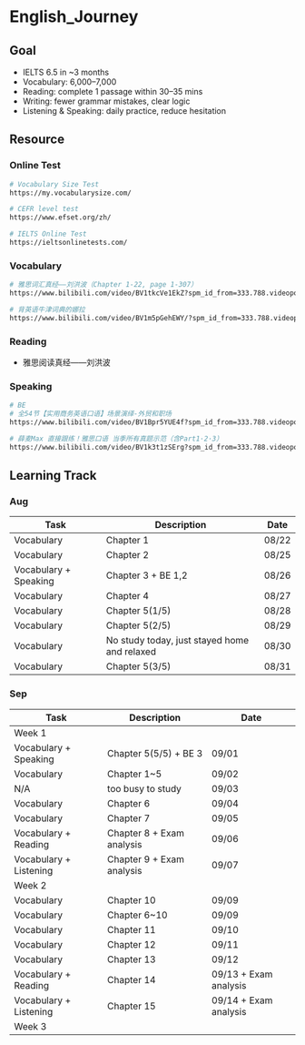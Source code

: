 # English_Journey

## Goal

- IELTS 6.5 in ~3 months
- Vocabulary: 6,000–7,000
- Reading: complete 1 passage within 30–35 mins
- Writing: fewer grammar mistakes, clear logic
- Listening & Speaking: daily practice, reduce hesitation

## Resource

### Online Test

```bash
# Vocabulary Size Test
https://my.vocabularysize.com/
```

```bash
# CEFR level test
https://www.efset.org/zh/
```

```bash
# IELTS Online Test
https://ieltsonlinetests.com/
```

### Vocabulary

```bash
# 雅思词汇真经——刘洪波（Chapter 1-22, page 1-307）
https://www.bilibili.com/video/BV1tkcVe1EkZ?spm_id_from=333.788.videopod.episodes&vd_source=ff6a8cbc2d20d0f63298a8989512d398%E2%80%98&p=7
```

```bash
# 背英语牛津词典的娜拉
https://www.bilibili.com/video/BV1m5pGehEWY/?spm_id_from=333.788.videopod.sections&vd_source=898f56f41de215bd5a1efa81f4edebe6
```

### Reading

- 雅思阅读真经——刘洪波

### Speaking

```bash
# BE
# 全54节【实用商务英语口语】场景演绎-外贸和职场
https://www.bilibili.com/video/BV1Bpr5YUE4f?spm_id_from=333.788.videopod.episodes&vd_source=898f56f41de215bd5a1efa81f4edebe6&p=11
```

```bash
# 薛麦Max 直接跟练！雅思口语 当季所有真题示范（含Part1·2·3）
https://www.bilibili.com/video/BV1k3t1zSErg?spm_id_from=333.788.videopod.episodes&vd_source=898f56f41de215bd5a1efa81f4edebe6&p=2
```

## Learning Track

### Aug

|Task|Description|Date|
|----|-----------|----|
|Vocabulary|Chapter 1|08/22|
|Vocabulary|Chapter 2|08/25|
|Vocabulary + Speaking|Chapter 3 + BE 1,2|08/26|
|Vocabulary|Chapter 4|08/27|
|Vocabulary|Chapter 5(1/5)|08/28|
|Vocabulary|Chapter 5(2/5)|08/29|
|Vocabulary|No study today, just stayed home and relaxed|08/30|
|Vocabulary|Chapter 5(3/5)|08/31|

### Sep

|Task|Description|Date|
|----|-----------|----|
|Week 1|||
|Vocabulary + Speaking|Chapter 5(5/5) + BE 3|09/01|
|Vocabulary|Chapter 1~5|09/02|
|N/A|too busy to study|09/03|
|Vocabulary|Chapter 6|09/04|
|Vocabulary|Chapter 7|09/05|
|Vocabulary + Reading|Chapter 8 + Exam analysis|09/06|
|Vocabulary + Listening|Chapter 9 + Exam analysis|09/07|
|Week 2|||
|Vocabulary|Chapter 10|09/09|
|Vocabulary|Chapter 6~10|09/09|
|Vocabulary|Chapter 11|09/10|
|Vocabulary|Chapter 12|09/11|
|Vocabulary|Chapter 13|09/12|
|Vocabulary + Reading|Chapter 14|09/13 + Exam analysis|
|Vocabulary + Listening|Chapter 15|09/14 + Exam analysis|
|Week 3|||
